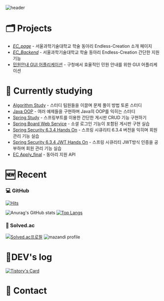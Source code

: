 ![header](https://capsule-render.vercel.app/api?type=shark&color=timeGradient&height=250&section=header&text=Welcome%20to%20Jyden's%20GitHub%20⚡&fontSize=35&animation=twinkling)
# 🗂️ Projects
- [*EC_page*](https://github.com/Endless-Creation-Official/EC_page) - 서울과학기술대학교 학술 동아리 Endless-Creation 소개 페이지
- [*EC_Backend*](https://github.com/kimgt0128/EC_BackendService) - 서울과학기술대학교 학술 동아리 Endless-Creation 간단한 지원 기능
- [민원안내 GUI 어플리케이션](https://github.com/kimgt0128/GUI_App) - 구청에서 효율적인 민원 안내를 위한 GUI 어플리케이션



# 📝 Currently studying
- [Algorithm Study](https://github.com/kimgt0128/Algorithm_Study/tree/main) - 스터디 팀원들을 이끌며 문제 풀이 방법 토론 스터디
- [Java OOP](https://github.com/kimgt0128/Java_study/tree/main/%EA%B9%80%EA%B2%BD%ED%83%9C) - 여러 예제들을 구현하며 Java의 OOP를 익히는 스터디
- [Spring Study](https://github.com/kimgt0128/spring-tutorial-1-board-) - 스프링부트를 이용한 간단한 게시판 CRUD 기능 구현하기
- [Spring Board Web Service](https://github.com/kimgt0128/board_web_service) - 소셜 로그인 기능이 포함된 게시판 구현 실습
- [Spring Security 6.3.4 Hands On](https://github.com/kimgt0128/security-hands-on-Spring-boot-3) - 스프링 시큐리티 6.3.4 버전을 익히며 회원 관리 기능 실습
- [Spring Security 6.3.4 JWT Hands On](https://github.com/kimgt0128/security-jwt-honds-on-Spring-boot-3/issues/1) - 스프링 시큐리티 JWT방식 인증을 공부하며 회원 관리 기능 실습
- [EC Apply_final](https://github.com/kimgt0128/EC_apply_final) - 동아리 지원 API



# 🆕 Recent
### 💻 GitHub 
[![Hits](https://hits.seeyoufarm.com/api/count/incr/badge.svg?url=https%3A%2F%2Fgithub.com%2Fgjbae1212%2Fhit-counter&count_bg=%2379C83D&title_bg=%23555555&icon=github.svg&icon_color=%23E7E7E7&title=hits&edge_flat=false)](https://hits.seeyoufarm.com)


![Anurag's GitHub stats](https://github-readme-stats.vercel.app/api?username=kimgt0128&show_icons=true&bg_color=00000000)
[![Top Langs](https://github-readme-stats.vercel.app/api/top-langs/?username=kimgt0128&layout=donut)](https://github.com/anuraghazra/github-readme-stats)

### 🥇 Solved.ac
[![Solved.ac프로필](http://mazassumnida.wtf/api/v2/generate_badge?boj=kimgt0128)](https://solved.ac/kimgt0128)
![mazandi profile](http://mazandi.herokuapp.com/api?handle=kimgt0128&theme=cold)



# 📒DEV's log
[![Tistory's Card](https://github-readme-tistory-card.vercel.app/api?name=wondrous-developer)](https://wondrous-developer.tistory.com)


# 🔗 Contact

